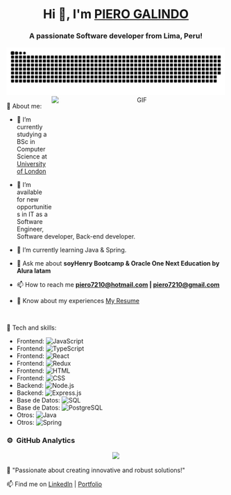 <h1 align="center">Hi 👋, I'm <a href="https://100rabhcsmc.github.io/Me.io/" target="blank">
PIERO GALINDO</a></h1>
<h3 align="center">A passionate Software developer from Lima, Peru!</h3>
<!--- snake -->
<div align="center">
  <img  src="https://github.com/1999AZZAR/1999AZZAR/blob/main/resources/img/grid-snake.svg"
       alt="snake" /></a>
</div>

<a target="_blank" align="center">
  <img align="right" top="500" height="300" width="400" alt="GIF" src="https://media.giphy.com/media/SWoSkN6DxTszqIKEqv/giphy.gif">
</a>

🚀 About me:
- 🔭 I’m currently studying a BSc in Computer Science at <a href="https://www.london.ac.uk/" target="blank">University of London</a>

- 🤝 I’m available for new opportunities in IT as a Software Engineer, Software developer, Back-end developer.

- 🌱 I’m currently learning Java & Spring.

- 💬 Ask me about **soyHenry Bootcamp & Oracle One Next Education by Alura latam**

- 📫 How to reach me **piero7210@hotmail.com | piero7210@gmail.com**

- 📄 Know about my experiences <a href="https://drive.google.com/file/d/1HZMHubrcHs959EEexdoP_rkIT9qLG2ir/view?usp=sharing" target="blank">My Resume</a>
<br/>

🚀 Tech and skills:
  - Frontend: ![JavaScript](https://img.shields.io/badge/-JavaScript-F7DF1E?style=flat-square&logo=javascript&logoColor=black)
  - Frontend: ![TypeScript](https://img.shields.io/badge/-TypeScript-007ACC?style=flat-square&logo=typescript&logoColor=white)
  - Frontend: ![React](https://img.shields.io/badge/-React-61DAFB?style=flat-square&logo=react&logoColor=white)
  - Frontend: ![Redux](https://img.shields.io/badge/-Redux-764ABC?style=flat-square&logo=redux&logoColor=white)
  - Frontend: ![HTML](https://img.shields.io/badge/-HTML5-E34F26?style=flat-square&logo=html5&logoColor=white)
  - Frontend: ![CSS](https://img.shields.io/badge/-CSS3-1572B6?style=flat-square&logo=css3&logoColor=white)
  - Backend: ![Node.js](https://img.shields.io/badge/-Node.js-339933?style=flat-square&logo=node.js&logoColor=white)
  - Backend: ![Express.js](https://img.shields.io/badge/-Express.js-000000?style=flat-square&logo=express&logoColor=white)
  - Base de Datos: ![SQL](https://img.shields.io/badge/-SQL-4479A1?style=flat-square&logo=sql&logoColor=white)
  - Base de Datos: ![PostgreSQL](https://img.shields.io/badge/-PostgreSQL-336791?style=flat-square&logo=postgresql&logoColor=white)
  - Otros: ![Java](https://img.shields.io/badge/-Java-007396?style=flat-square&logo=java&logoColor=white)
  - Otros: ![Spring](https://img.shields.io/badge/-Spring-6DB33F?style=flat-square&logo=spring&logoColor=white)

### ⚙️ &nbsp;GitHub Analytics

<p align="center">
<a href="https://github.com/Piero7210">
  <img height="180em" src="https://github-readme-stats-eight-theta.vercel.app/api?username=Piero7210&show_icons=true&theme=algolia&include_all_commits=true&count_private=true"/>
</a>
</p>

🌟 "Passionate about creating innovative and robust solutions!"

📫 Find me on [LinkedIn](https://www.linkedin.com/in/piero-galindo7210/)  |  [Portfolio](https://www.tu-portfolio.com)
